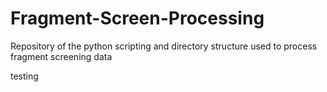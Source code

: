 # Fragment-Screen-Processing
Repository of the python scripting and directory structure used to process fragment screening data

testing
